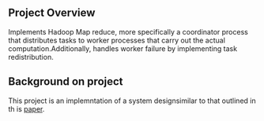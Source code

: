 ## Project Overview
Implements Hadoop Map reduce, more specifically a coordinator process that distributes tasks to worker processes that carry out the actual computation.Additionally, handles worker failure by implementing task redistribution. 

## Background on project
This project is an implemntation of a system designsimilar to that outlined in th is [paper](https://static.googleusercontent.com/media/research.google.com/en//archive/mapreduce-osdi04.pdf).
